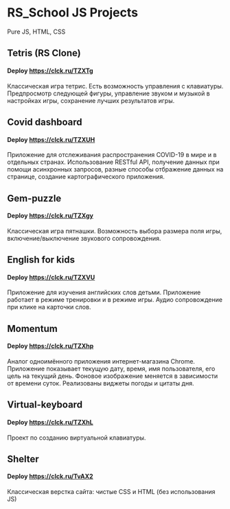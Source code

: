 # RS_School JS Projects
Pure JS, HTML, CSS

## Tetris (RS Clone)
#### Deploy https://clck.ru/TZXTg
Классическая игра тетрис. Есть возможность управления с клавиатуры. Предпросмотр следующей фигуры, управление звуком и музыкой в настройках игры, сохранение лучших результатов игры.

## Covid dashboard
#### Deploy https://clck.ru/TZXUH
Приложение для отслеживания распространения COVID-19 в мире и в отдельных странах. Использование RESTful API,
получение данных при помощи асинхронных запросов, разные способы отбражение данных на странице, создание картографического приложения.

## Gem-puzzle
#### Deploy https://clck.ru/TZXgy
Классическая игра пятнашки. Возможность выбора размера поля игры, включение/выключение звукового сопровождения.

## English for kids
#### Deploy https://clck.ru/TZXVU
Приложение для изучения английских слов детьми. Приложение работает в режиме тренировки и в режиме игры. Аудио сопровождение при клике на карточки слов.

## Momentum 
#### Deploy https://clck.ru/TZXhp
Аналог одноимённого приложения интернет-магазина Chrome. Приложение показывает текущую дату, время, имя пользователя, его цель на текущий день. Фоновое изображение меняется в зависимости от времени суток. Реализованы виджеты погоды и цитаты дня.

## Virtual-keyboard
#### Deploy https://clck.ru/TZXhL
Проект по созданию виртуальной клавиатуры.

## Shelter
#### Deploy https://clck.ru/TvAX2
Классическая верстка сайта: чистые CSS и HTML (без использования JS)
